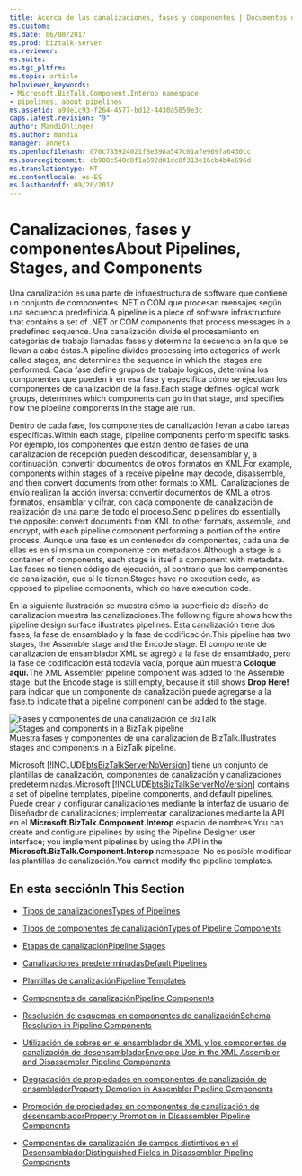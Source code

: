 ```yaml
---
title: Acerca de las canalizaciones, fases y componentes | Documentos de Microsoft
ms.custom: 
ms.date: 06/08/2017
ms.prod: biztalk-server
ms.reviewer: 
ms.suite: 
ms.tgt_pltfrm: 
ms.topic: article
helpviewer_keywords:
- Microsoft.BizTalk.Component.Interop namespace
- pipelines, about pipelines
ms.assetid: a98e1c93-f264-4577-bd12-4430a5859e3c
caps.latest.revision: "9"
author: MandiOhlinger
ms.author: mandia
manager: anneta
ms.openlocfilehash: 070c785924021f8e398a547c01afe969fa6430cc
ms.sourcegitcommit: cb908c540d8f1a692d01dc8f313e16cb4b4e696d
ms.translationtype: MT
ms.contentlocale: es-ES
ms.lasthandoff: 09/20/2017
---
```

# <a name="about-pipelines-stages-and-components"></a><span data-ttu-id="58928-102">Canalizaciones, fases y componentes</span><span class="sxs-lookup"><span data-stu-id="58928-102">About Pipelines, Stages, and Components</span></span>
<span data-ttu-id="58928-103">Una canalización es una parte de infraestructura de software que contiene un conjunto de componentes .NET o COM que procesan mensajes según una secuencia predefinida.</span><span class="sxs-lookup"><span data-stu-id="58928-103">A pipeline is a piece of software infrastructure that contains a set of .NET or COM components that process messages in a predefined sequence.</span></span> <span data-ttu-id="58928-104">Una canalización divide el procesamiento en categorías de trabajo llamadas fases y determina la secuencia en la que se llevan a cabo éstas.</span><span class="sxs-lookup"><span data-stu-id="58928-104">A pipeline divides processing into categories of work called stages, and determines the sequence in which the stages are performed.</span></span> <span data-ttu-id="58928-105">Cada fase define grupos de trabajo lógicos, determina los componentes que pueden ir en esa fase y especifica cómo se ejecutan los componentes de canalización de la fase.</span><span class="sxs-lookup"><span data-stu-id="58928-105">Each stage defines logical work groups, determines which components can go in that stage, and specifies how the pipeline components in the stage are run.</span></span>  
  
 <span data-ttu-id="58928-106">Dentro de cada fase, los componentes de canalización llevan a cabo tareas específicas.</span><span class="sxs-lookup"><span data-stu-id="58928-106">Within each stage, pipeline components perform specific tasks.</span></span> <span data-ttu-id="58928-107">Por ejemplo, los componentes que están dentro de fases de una canalización de recepción pueden descodificar, desensamblar y, a continuación, convertir documentos de otros formatos en XML.</span><span class="sxs-lookup"><span data-stu-id="58928-107">For example, components within stages of a receive pipeline may decode, disassemble, and then convert documents from other formats to XML.</span></span> <span data-ttu-id="58928-108">Canalizaciones de envío realizan la acción inversa: convertir documentos de XML a otros formatos, ensamblar y cifrar, con cada componente de canalización de realización de una parte de todo el proceso.</span><span class="sxs-lookup"><span data-stu-id="58928-108">Send pipelines do essentially the opposite: convert documents from XML to other formats, assemble, and encrypt, with each pipeline component performing a portion of the entire process.</span></span> <span data-ttu-id="58928-109">Aunque una fase es un contenedor de componentes, cada una de ellas es en sí misma un componente con metadatos.</span><span class="sxs-lookup"><span data-stu-id="58928-109">Although a stage is a container of components, each stage is itself a component with metadata.</span></span> <span data-ttu-id="58928-110">Las fases no tienen código de ejecución, al contrario que los componentes de canalización, que sí lo tienen.</span><span class="sxs-lookup"><span data-stu-id="58928-110">Stages have no execution code, as opposed to pipeline components, which do have execution code.</span></span>  
  
 <span data-ttu-id="58928-111">En la siguiente ilustración se muestra cómo la superficie de diseño de canalización muestra las canalizaciones.</span><span class="sxs-lookup"><span data-stu-id="58928-111">The following figure shows how the pipeline design surface illustrates pipelines.</span></span> <span data-ttu-id="58928-112">Esta canalización tiene dos fases, la fase de ensamblado y la fase de codificación.</span><span class="sxs-lookup"><span data-stu-id="58928-112">This pipeline has two stages, the Assemble stage and the Encode stage.</span></span> <span data-ttu-id="58928-113">El componente de canalización de ensamblador XML se agregó a la fase de ensamblado, pero la fase de codificación está todavía vacía, porque aún muestra **Coloque aquí.**</span><span class="sxs-lookup"><span data-stu-id="58928-113">The XML Assembler pipeline component was added to the Assemble stage, but the Encode stage is still empty, because it still shows **Drop Here!**</span></span> <span data-ttu-id="58928-114">para indicar que un componente de canalización puede agregarse a la fase.</span><span class="sxs-lookup"><span data-stu-id="58928-114">to indicate that a pipeline component can be added to the stage.</span></span>  
  
 <span data-ttu-id="58928-115">![Fases y componentes de una canalización de BizTalk](../core/media/ebiz-pipe-stages02.gif "ebiz_pipe_stages02")</span><span class="sxs-lookup"><span data-stu-id="58928-115">![Stages and components in a BizTalk pipeline](../core/media/ebiz-pipe-stages02.gif "ebiz_pipe_stages02")</span></span>  
<span data-ttu-id="58928-116">Muestra fases y componentes de una canalización de BizTalk.</span><span class="sxs-lookup"><span data-stu-id="58928-116">Illustrates stages and components in a BizTalk pipeline.</span></span>  
  
 <span data-ttu-id="58928-117">Microsoft [!INCLUDE[btsBizTalkServerNoVersion](../includes/btsbiztalkservernoversion-md.md)] tiene un conjunto de plantillas de canalización, componentes de canalización y canalizaciones predeterminadas.</span><span class="sxs-lookup"><span data-stu-id="58928-117">Microsoft [!INCLUDE[btsBizTalkServerNoVersion](../includes/btsbiztalkservernoversion-md.md)] contains a set of pipeline templates, pipeline components, and default pipelines.</span></span> <span data-ttu-id="58928-118">Puede crear y configurar canalizaciones mediante la interfaz de usuario del Diseñador de canalizaciones; implementar canalizaciones mediante la API en el **Microsoft.BizTalk.Component.Interop** espacio de nombres.</span><span class="sxs-lookup"><span data-stu-id="58928-118">You can create and configure pipelines by using the Pipeline Designer user interface; you implement pipelines by using the API in the **Microsoft.BizTalk.Component.Interop** namespace.</span></span> <span data-ttu-id="58928-119">No es posible modificar las plantillas de canalización.</span><span class="sxs-lookup"><span data-stu-id="58928-119">You cannot modify the pipeline templates.</span></span>  
  
## <a name="in-this-section"></a><span data-ttu-id="58928-120">En esta sección</span><span class="sxs-lookup"><span data-stu-id="58928-120">In This Section</span></span>  
  
-   [<span data-ttu-id="58928-121">Tipos de canalizaciones</span><span class="sxs-lookup"><span data-stu-id="58928-121">Types of Pipelines</span></span>](../core/types-of-pipelines.md)  
  
-   [<span data-ttu-id="58928-122">Tipos de componentes de canalización</span><span class="sxs-lookup"><span data-stu-id="58928-122">Types of Pipeline Components</span></span>](../core/types-of-pipeline-components.md)  
  
-   [<span data-ttu-id="58928-123">Etapas de canalización</span><span class="sxs-lookup"><span data-stu-id="58928-123">Pipeline Stages</span></span>](../core/pipeline-stages.md)  
  
-   [<span data-ttu-id="58928-124">Canalizaciones predeterminadas</span><span class="sxs-lookup"><span data-stu-id="58928-124">Default Pipelines</span></span>](../core/default-pipelines.md)  
  
-   [<span data-ttu-id="58928-125">Plantillas de canalización</span><span class="sxs-lookup"><span data-stu-id="58928-125">Pipeline Templates</span></span>](../core/pipeline-templates.md)  
  
-   [<span data-ttu-id="58928-126">Componentes de canalización</span><span class="sxs-lookup"><span data-stu-id="58928-126">Pipeline Components</span></span>](../core/pipeline-components.md)  
  
-   [<span data-ttu-id="58928-127">Resolución de esquemas en componentes de canalización</span><span class="sxs-lookup"><span data-stu-id="58928-127">Schema Resolution in Pipeline Components</span></span>](../core/schema-resolution-in-pipeline-components.md)  
  
-   [<span data-ttu-id="58928-128">Utilización de sobres en el ensamblador de XML y los componentes de canalización de desensamblador</span><span class="sxs-lookup"><span data-stu-id="58928-128">Envelope Use in the XML Assembler and Disassembler Pipeline Components</span></span>](../core/envelope-use-in-the-xml-assembler-and-disassembler-pipeline-components.md)  
  
-   [<span data-ttu-id="58928-129">Degradación de propiedades en componentes de canalización de ensamblador</span><span class="sxs-lookup"><span data-stu-id="58928-129">Property Demotion in Assembler Pipeline Components</span></span>](../core/property-demotion-in-assembler-pipeline-components.md)  
  
-   [<span data-ttu-id="58928-130">Promoción de propiedades en componentes de canalización de desensamblador</span><span class="sxs-lookup"><span data-stu-id="58928-130">Property Promotion in Disassembler Pipeline Components</span></span>](../core/property-promotion-in-disassembler-pipeline-components.md)  
  
-   [<span data-ttu-id="58928-131">Componentes de canalización de campos distintivos en el Desensamblador</span><span class="sxs-lookup"><span data-stu-id="58928-131">Distinguished Fields in Disassembler Pipeline Components</span></span>](../core/distinguished-fields-in-disassembler-pipeline-components.md)